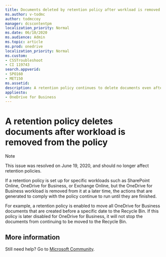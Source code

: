 ```yaml
---
title: Documents deleted by retention policy after workload is removed
ms.author: v-todmc
author: todmccoy
manager: dcscontentpm
localization_priority: Normal
ms.date: 06/10/2020
ms.audience: Admin
ms.topic: article
ms.prod: onedrive
localization_priority: Normal
ms.custom: 
- CSSTroubleshoot
- CI 119743
search.appverid:
- SPO160
- MET150
ms.assetid: 
description: A retention policy continues to delete documents even after workloads are removed from the policy
appliesto:
- OneDrive for Business
---
```


# A retention policy deletes documents after workload is removed from the policy

> [!NOTE]
> This issue was resolved on June 19, 2020, and should no longer affect retention policies.

If a retention policy is set up for specific workloads such as SharePoint Online, OneDrive for Business, or Exchange Online, but the OneDrive for Business workload is removed from it at a later time, the actions that are generated to comply with the policy continue to run until they are finished. 

For example, a retention policy is enabled to move all OneDrive for Business documents that are created before a specific date to the Recycle Bin. If this policy is later disabled for OneDrive for Business, it will not stop the documents from continuing to be moved to the Recycle Bin. 


## More information

Still need help? Go to [Microsoft Community](https://answers.microsoft.com/).
